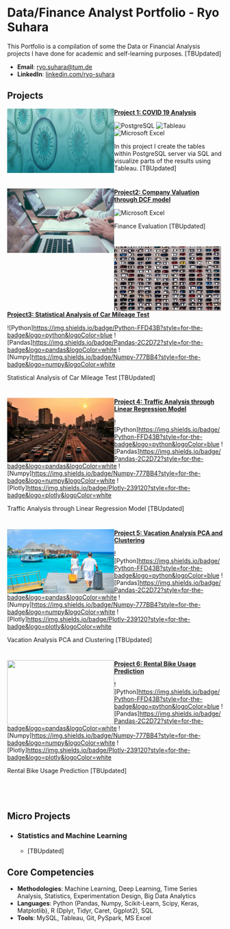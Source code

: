 # Data/Finance Analyst Portfolio - Ryo Suhara
This Portfolio is a compilation of some the Data or Financial Analysis projects I have done for academic and self-learning purposes. [TBUpdated]

- **Email**: [ryo.suhara@tum.de](ryo.suhara@tum.de)
- **LinkedIn**: [linkedin.com/ryo-suhara](https://www.linkedin.com/in/ryo-suhara-03a945161/)

## Projects

<img align="left" width="250" height="150" src="https://github.com/suharar/Data_Analysis/blob/master/__private/covid19.jpg"> **[Project 1: COVID 19 Analysis](https://github.com/suharar/Data_Analysis/Project1_COVID19Analysis_SQL&Tableau)**

![PostgreSQL](https://img.shields.io/badge/PostgreSQL-316192?style=for-the-badge&logo=postgresql&logoColor=white)
![Tableau](https://img.shields.io/badge/Tableau-E97627?style=for-the-badge&logo=Tableau&logoColor=white)
![Microsoft Excel](https://img.shields.io/badge/Microsoft_Excel-217346?style=for-the-badge&logo=microsoft-excel&logoColor=white)
<br>

In this project I create the tables within PostgreSQL server via SQL and visualize parts of the results using Tableau. [TBUpdated]

#

<img align="left" width="250" height="150" src="https://github.com/suharar/Data_Analysis/blob/master/__private/FinanceValuation.jpg"> **[Project2: Company Valuation through DCF model](https://github.com/suharar/Data_Analysis/Project2_FinanceValuation_Excel-Modeling)**

![Microsoft Excel](https://img.shields.io/badge/Microsoft_Excel-217346?style=for-the-badge&logo=microsoft-excel&logoColor=white)
<br>

Finance Evaluation [TBUpdated]

#

<img align="left" width="250" height="150" src="https://github.com/suharar/Data_Analysis/blob/master/__private/carMileageTest.jpg"> **[Project3: Statistical Analysis of Car Mileage Test](https://github.com/suharar/Data_Analysis/Project3_CarMileageTest_Python-Statistics)**

![Python]https://img.shields.io/badge/Python-FFD43B?style=for-the-badge&logo=python&logoColor=blue
![Pandas]https://img.shields.io/badge/Pandas-2C2D72?style=for-the-badge&logo=pandas&logoColor=white
![Numpy]https://img.shields.io/badge/Numpy-777BB4?style=for-the-badge&logo=numpy&logoColor=white
<br>

Statistical Analysis of Car Mileage Test [TBUpdated]

#

<img align="left" width="250" height="150" src="https://github.com/suharar/Data_Analysis/blob/master/__private/traffic.jpg"> **[Project 4: Traffic Analysis through Linear Regression Model](https://github.com/suharar/Data_Analysis/Project4_Traffic_Python-LinearRegression)**

![Python]https://img.shields.io/badge/Python-FFD43B?style=for-the-badge&logo=python&logoColor=blue
![Pandas]https://img.shields.io/badge/Pandas-2C2D72?style=for-the-badge&logo=pandas&logoColor=white
![Numpy]https://img.shields.io/badge/Numpy-777BB4?style=for-the-badge&logo=numpy&logoColor=white
![Plotly]https://img.shields.io/badge/Plotly-239120?style=for-the-badge&logo=plotly&logoColor=white
<br>

Traffic Analysis through Linear Regression Model [TBUpdated]

#

<img align="left" width="250" height="150" src="https://github.com/suharar/Data_Analysis/blob/master/__private/vacation.jpg"> **[Project 5: Vacation Analysis PCA and Clustering](https://github.com/suharar/Data_Analysis/Project5_Vacation_Python-PCA&Clustering)**

![Python]https://img.shields.io/badge/Python-FFD43B?style=for-the-badge&logo=python&logoColor=blue
![Pandas]https://img.shields.io/badge/Pandas-2C2D72?style=for-the-badge&logo=pandas&logoColor=white
![Numpy]https://img.shields.io/badge/Numpy-777BB4?style=for-the-badge&logo=numpy&logoColor=white
![Plotly]https://img.shields.io/badge/Plotly-239120?style=for-the-badge&logo=plotly&logoColor=white
<br>

Vacation Analysis PCA and Clustering [TBUpdated]

#

<img align="left" width="250" height="150" src="https://github.com/suharar/Data_Analysis/blob/master/__private/bike.jpg"> **[Project 6: Rental Bike Usage Prediction](https://github.com/suharar/Data_Analysis/Project6_Bike_Python-ML(XGB&NN))**

![Python]https://img.shields.io/badge/Python-FFD43B?style=for-the-badge&logo=python&logoColor=blue
![Pandas]https://img.shields.io/badge/Pandas-2C2D72?style=for-the-badge&logo=pandas&logoColor=white
![Numpy]https://img.shields.io/badge/Numpy-777BB4?style=for-the-badge&logo=numpy&logoColor=white
![Plotly]https://img.shields.io/badge/Plotly-239120?style=for-the-badge&logo=plotly&logoColor=white
<br>

Rental Bike Usage Prediction [TBUpdated]

#

<br />

## Micro Projects
- ### Statistics and Machine Learning
    - [TBUpdated]
 

## Core Competencies

- **Methodologies**: Machine Learning, Deep Learning, Time Series Analysis, Statistics, Experimentation Design, Big Data Analytics
- **Languages**: Python (Pandas, Numpy, Scikit-Learn, Scipy, Keras, Matplotlib), R (Dplyr, Tidyr, Caret, Ggplot2), SQL
- **Tools**: MySQL, Tableau, Git, PySpark, MS Excel